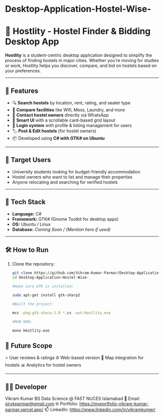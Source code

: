 # Desktop-Application-Hostel-Wise-
# 🏨 Hostlity - Hostel Finder & Bidding Desktop App

**Hostlity** is a student-centric desktop application designed to simplify the process of finding hostels in major cities. Whether you're moving for studies or work, Hostlity helps you discover, compare, and bid on hostels based on your preferences.

---

## 🚀 Features

- 🔍 **Search hostels** by location, rent, rating, and seater type  
- 💸 **Compare facilities** like Wifi, Mess, Laundry, and more  
- 📱 **Contact hostel owners** directly via WhatsApp  
- 🧠 **Smart UI** with a scrollable card-based grid layout  
- 👤 **Login system** with profile & listing management for users  
- 🏷️ **Post & Edit hostels** (for hostel owners)  
- 📦 Developed using **C# with GTK# on Ubuntu**

---

## 🎯 Target Users

- University students looking for budget-friendly accommodation  
- Hostel owners who want to list and manage their properties  
- Anyone relocating and searching for verified hostels

---

## 🧰 Tech Stack

- **Language:** C#  
- **Framework:** GTK# (Gnome Toolkit for desktop apps)  
- **OS:** Ubuntu / Linux  
- **Database:** _Coming Soon / (Mention here if used)_  

---

## 🛠️ How to Run

1. Clone the repository:
   ```bash
   git clone https://github.com/Vikram-Kumar-Parmar/Desktop-Application-Hostel-Wise-.git
   cd Desktop-Application-Hostel-Wise-

   #make sure GTK is installed:

   sudo apt-get install gtk-sharp2

   #Built the project:

   mcs -pkg:gtk-sharp-2.0 *.cs -out:Hostlity.exe

   #RUN NOW:

   mono Hostlity.exe

## 📌 Future Scope

⭐ User reviews & ratings
🌐 Web-based version
📍 Map integration for hostels
📊 Analytics for hostel owners

---

## 👨‍💻 Developer
Vikram Kumar
BS Data Science @ FAST NUCES Islamabad
📧 Email: sirvkparmar@gmail.com
🌐 Portfolio: https://myportfolio-vikram-kumar-parmar.vercel.app/
📫 LinkedIn: https://www.linkedin.com/in/vikramkumer/
